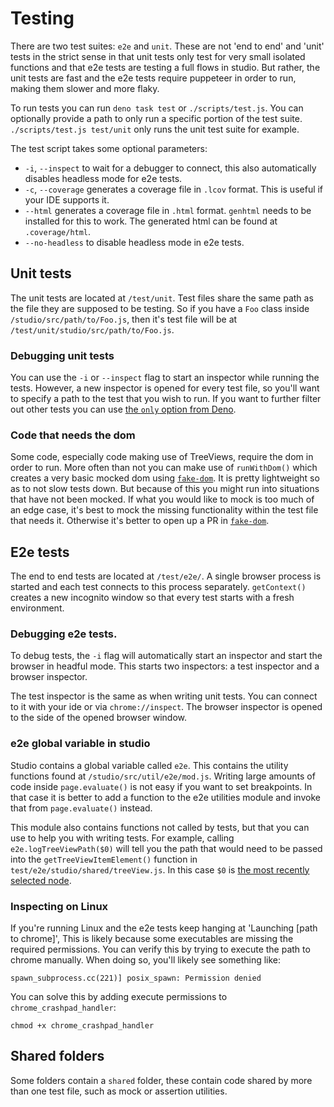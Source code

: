 # Testing

There are two test suites: `e2e` and `unit`. These are not 'end to end' and 'unit' tests
in the strict sense in that unit tests only test for very small isolated functions
and that e2e tests are testing a full flows in studio.
But rather, the unit tests are fast and the e2e tests require puppeteer in order to run, making them slower and more flaky.

To run tests you can run `deno task test` or `./scripts/test.js`.
You can optionally provide a path to only run a specific portion of the test suite.
`./scripts/test.js test/unit` only runs the unit test suite for example.

The test script takes some optional parameters:

- `-i`, `--inspect` to wait for a debugger to connect, this also automatically disables headless mode for e2e tests.
- `-c`, `--coverage` generates a coverage file in `.lcov` format. This is useful if your IDE supports it.
- `--html` generates a coverage file in `.html` format. `genhtml` needs to be installed for this to work. The generated html can be found at `.coverage/html`.
- `--no-headless` to disable headless mode in e2e tests.

## Unit tests

The unit tests are located at `/test/unit`.
Test files share the same path as the file they are supposed to be testing.
So if you have a `Foo` class inside `/studio/src/path/to/Foo.js`,
then it's test file will be at `/test/unit/studio/src/path/to/Foo.js`.

### Debugging unit tests

You can use the `-i` or `--inspect` flag to start an inspector while running the tests.
However, a new inspector is opened for every test file, so you'll want to specify a path to the test that you wish to run.
If you want to further filter out other tests you can use [the `only` option from Deno](https://deno.land/manual@v1.30.3/basics/testing#filtering-in-only-run-these-tests).

### Code that needs the dom

Some code, especially code making use of TreeViews, require the dom in order to run.
More often than not you can make use of `runWithDom()` which creates a very basic mocked dom using [`fake-dom`](https://github.com/jespertheend/fake-dom).
It is pretty lightweight so as to not slow tests down.
But because of this you might run into situations that have not been mocked.
If what you would like to mock is too much of an edge case, it's best to mock the missing functionality within the test file that needs it.
Otherwise it's better to open up a PR in [`fake-dom`](https://github.com/jespertheend/fake-dom).

## E2e tests

The end to end tests are located at `/test/e2e/`.
A single browser process is started and each test connects to this process separately.
`getContext()` creates a new incognito window so that every test starts with a fresh environment.

### Debugging e2e tests.
To debug tests, the `-i` flag will automatically start an inspector and start the browser in headful mode.
This starts two inspectors: a test inspector and a browser inspector.

The test inspector is the same as when writing unit tests. You can connect to it with your ide or via `chrome://inspect`.
The browser inspector is opened to the side of the opened browser window.

### e2e global variable in studio

Studio contains a global variable called `e2e`.
This contains the utility functions found at `/studio/src/util/e2e/mod.js`.
Writing large amounts of code inside `page.evaluate()` is not easy if you want to set breakpoints.
In that case it is better to add a function to the e2e utilities module and invoke that from `page.evaluate()` instead.

This module also contains functions not called by tests, but that you can use to help you with writing tests.
For example, calling `e2e.logTreeViewPath($0)` will tell you the path that would need to be passed into the
`getTreeViewItemElement()` function in `test/e2e/studio/shared/treeView.js`.
In this case `$0` is [the most recently selected node](https://developer.chrome.com/blog/the-currently-selected-dom-node/).

### Inspecting on Linux

If you're running Linux and the e2e tests keep hanging at 'Launching [path to chrome]',
This is likely because some executables are missing the required permissions.
You can verify this by trying to execute the path to chrome manually.
When doing so, you'll likely see something like:

```
spawn_subprocess.cc(221)] posix_spawn: Permission denied
```

You can solve this by adding execute permissions to `chrome_crashpad_handler`:

```
chmod +x chrome_crashpad_handler
```

## Shared folders

Some folders contain a `shared` folder, these contain code shared by more than one test file,
such as mock or assertion utilities.
